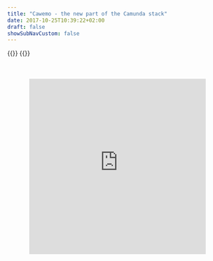 ```yaml
---
title: "Cawemo - the new part of the Camunda stack"
date: 2017-10-25T10:39:22+02:00
draft: false
showSubNavCustom: false
---
```


{{<highlight title="Cawemo - the new part of the Camunda stack" >}}
{{</highlight>}}
<div align="center" style="margin-bottom: 100px;margin-top: 50px;">
  <iframe src="https://player.vimeo.com/video/342774197" class="embed-responsive-item" width="80%" height="400" frameborder="0" allow="fullscreen"></iframe>
</div>
